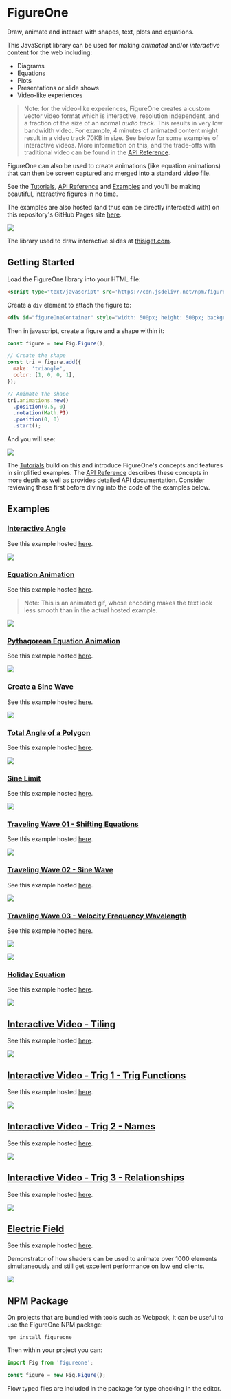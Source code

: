 # FigureOne

Draw, animate and interact with shapes, text, plots and equations.


This JavaScript library can be used for making *animated* and/or *interactive* content for the web including:
* Diagrams
* Equations
* Plots
* Presentations or slide shows
* Video-like experiences

> Note: for the video-like experiences, FigureOne creates a custom vector video format which is interactive, resolution independent, and a fraction of the size of an normal *audio* track. This results in very low bandwidth video. For example, 4 minutes of animated content might result in a video track 70KB in size. See below for some examples of interactive videos. More information on this, and the trade-offs with traditional video can be found in the [API Reference](https://airladon.github.io/FigureOne/api/#interactive-video).

FigureOne can also be used to create animations (like equation animations) that can then be screen captured and merged into a standard video file.


See the [Tutorials](./docs/tutorials), [API Reference](https://airladon.github.io/FigureOne/api/) and [Examples](./docs/examples) and you'll be making beautiful, interactive figures in no time.

The examples are also hosted (and thus can be directly interacted with) on this repository's GitHub Pages site [here](https://airladon.github.io/FigureOne/).

![](docs/summary.gif)

The library used to draw interactive slides at <a href="https://www.thisiget.com">thisiget.com</a>.

## Getting Started

Load the FigureOne library into your HTML file:

```html
<script type="text/javascript" src='https://cdn.jsdelivr.net/npm/figureone@0.10.7/figureone.min.js'></script>
```

Create a `div` element to attach the figure to:
```html
<div id="figureOneContainer" style="width: 500px; height: 500px; background-color: white;"></div>
```

Then in javascript, create a figure and a shape within it:

```js
const figure = new Fig.Figure();

// Create the shape
const tri = figure.add({
  make: 'triangle',
  color: [1, 0, 0, 1],
});

// Animate the shape
tri.animations.new()
  .position(0.5, 0)
  .rotation(Math.PI)
  .position(0, 0)
  .start();

```

And you will see:

![](./docs/example.gif)

The [Tutorials](./docs/tutorials) build on this and introduce FigureOne's concepts and features in simplified examples. The [API Reference](https://airladon.github.io/FigureOne/api/) describes these concepts in more depth as well as provides detailed API documentation. Consider reviewing these first before diving into the code of the examples below.

## Examples

### **[Interactive Angle](./docs/examples/Interactive%20Angle)**

See this example hosted [here](https://airladon.github.io/FigureOne/examples/Interactive%20Angle/index.html).

![](docs/examples/Interactive%20Angle/example.gif)

### **[Equation Animation](./docs/examples/Equation%20Animation)**

See this example hosted [here](https://airladon.github.io/FigureOne/examples/Equation%20Animation/index.html).

> Note: This is an animated gif, whose encoding makes the text look less smooth than in the actual hosted example.

![](docs/examples/Equation%20Animation/example.gif)

### **[Pythagorean Equation Animation](./docs/examples/Pythagorean%20Theorem)**

See this example hosted [here](https://airladon.github.io/FigureOne/examples/Pythagorean%20Theorem/index.html).

![](docs/examples/Pythagorean%20Theorem/example.gif)

### **[Create a Sine Wave](./docs/examples/Sine%20Wave)**

See this example hosted [here](https://airladon.github.io/FigureOne/examples/Sine%20Wave/index.html).

![](docs/examples/Sine%20Wave/example.gif)

### **[Total Angle of a Polygon](./docs/examples/Total%20Angle%20of%20a%20Polygon)**

See this example hosted [here](https://airladon.github.io/FigureOne/examples/Total%20Angle%20of%20a%20Polygon/index.html).

![](docs/examples/Total%20Angle%20of%20a%20Polygon/example.gif)

### **[Sine Limit](./docs/examples/Sine%20Limit)**

See this example hosted [here](https://airladon.github.io/FigureOne/examples/Sine%20Limit/index.html).

![](docs/examples/Sine%20Limit/example.gif)

### **[Traveling Wave 01 - Shifting Equations](./docs/examples/Traveling%20Wave%2001%20-%20Shifting%20Equations)**

See this example hosted [here](https://airladon.github.io/FigureOne/examples/Traveling%20Wave%2001%20-%20Shifting%20Equations/index.html).

![](docs/examples/Traveling%20Wave%2001%20-%20Shifting%20Equations/example.gif)

### **[Traveling Wave 02 - Sine Wave](./docs/examples/Traveling%20Wave%2002%20-%20Sine%20Waves)**

See this example hosted [here](https://airladon.github.io/FigureOne/examples/Traveling%20Wave%2002%20-%20Sine%20Waves/index.html).

![](docs/examples/Traveling%20Wave%2002%20-%20Sine%20Waves/example.gif)

### **[Traveling Wave 03 - Velocity Frequency Wavelength](./docs/examples/Traveling%20Wave%2003%20-%20Velocity%20Frequency%20Wavelength)**

See this example hosted [here](https://airladon.github.io/FigureOne/examples/Traveling%20Wave%2003%20-%20Velocity%20Frequency%20Wavelength/index.html).

![](docs/examples/Traveling%20Wave%2003%20-%20Velocity%20Frequency%20Wavelength/example1.gif)

![](docs/examples/Traveling%20Wave%2003%20-%20Velocity%20Frequency%20Wavelength/example2.gif)

### **[Holiday Equation](./docs/examples/Holiday%20Equation)**

See this example hosted [here](https://airladon.github.io/FigureOne/examples/Holiday%20Equation/index.html).

![](docs/examples/Holiday%20Equation/example.gif)


## **[Interactive Video - Tiling](docs/examples/Interactive%20Video%20-%20Tiling)**

See this example hosted [here](https://airladon.github.io/FigureOne/examples/Interactive%20Video%20-%20Tiling/index.html).

![](docs/examples/Interactive%20Video%20-%20Tiling/example.gif)

## **[Interactive Video - Trig 1 - Trig Functions](docs/examples/Interactive%20Video%20-%20Trig%201%20-%20Trig%20Functions)**

See this example hosted [here](https://airladon.github.io/FigureOne/examples/Interactive%20Video%20-%20Trig%201%20-%20Trig%20Functions/index.html).

![](docs/examples/Interactive%20Video%20-%20Trig%201%20-%20Trig%20Functions/example.gif)


## **[Interactive Video - Trig 2 - Names](docs/examples/Interactive%20Video%20-%20Trig%202%20-%20Names)**

See this example hosted [here](https://airladon.github.io/FigureOne/examples/Interactive%20Video%20-%20Trig%202%20-%20Names/index.html).

![](docs/examples/Interactive%20Video%20-%20Trig%202%20-%20Names/example.gif)

## **[Interactive Video - Trig 3 - Relationships](docs/examples/Interactive%20Video%20-%20Trig%203%20-%20Relationships)**

See this example hosted [here](https://airladon.github.io/FigureOne/examples/Interactive%20Video%20-%20Trig%203%20-%20Relationships/index.html).

![](docs/examples/Interactive%20Video%20-%20Trig%203%20-%20Relationships/example.gif)

## **[Electric Field](Electric%20Field)**

See this example hosted [here](https://airladon.github.io/FigureOne/examples/Electric%20Field/index.html).

Demonstrator of how shaders can be used to animate over 1000 elements simultaneously and still get excellent performance on low end clients.

![](docs/examples/Electric%20Field/example.gif)

## NPM Package

On projects that are bundled with tools such as Webpack, it can be useful to use the FigureOne NPM package:

`npm install figureone`

Then within your project you can:

```js
import Fig from 'figureone';

const figure = new Fig.Figure();
```

Flow typed files are included in the package for type checking in the editor.

